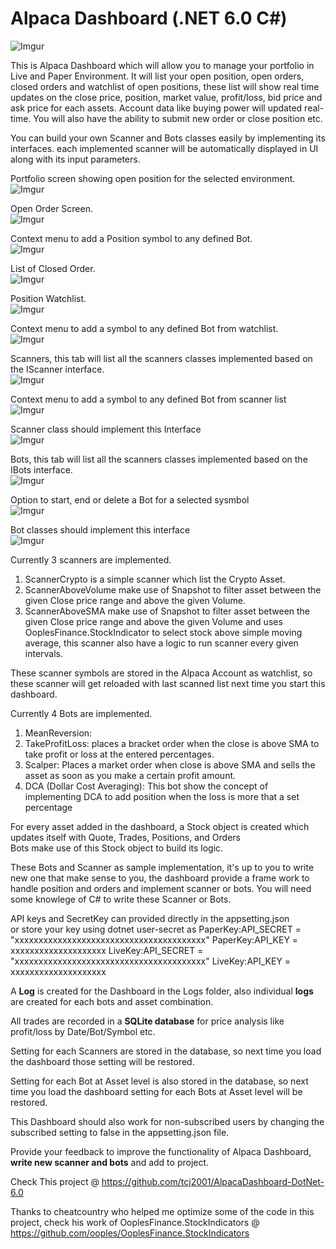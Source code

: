 ﻿# Alpaca Dashboard (.NET 6.0 C#)
![Imgur](https://i.imgur.com/7k2MXsY.png)  

This is Alpaca Dashboard which will allow you to manage your portfolio in Live and Paper Environment. It will list your open position, open orders, closed orders and watchlist of open positions, these list will show real time updates on the close price, position, market value, profit/loss, bid price and ask price for each assets.
Account data like buying power will updated real-time. You will also have the ability to submit new order or close position etc.  

You can build your own Scanner and Bots classes easily by implementing its interfaces. each implemented scanner will be automatically displayed in UI along with its input parameters.

Portfolio screen showing open position for the selected environment.    
![Imgur](https://i.imgur.com/y3wP9d4.png)  

Open Order Screen.  
![Imgur](https://i.imgur.com/ZP09z3B.png)  

Context menu to add a Position symbol to any defined Bot.  
![Imgur](https://i.imgur.com/KQvGIRi.png)  

List of Closed Order.    
![Imgur](https://i.imgur.com/KCeNEk8.png)  

Position Watchlist.    
![Imgur](https://i.imgur.com/XXvzkRg.png)  

Context menu to add a symbol to any defined Bot from watchlist.  
![Imgur](https://i.imgur.com/coNxk4v.png)  

Scanners, this tab will list all the scanners classes implemented based on the IScanner interface.  
![Imgur](https://i.imgur.com/5cdraN1.png)  

Context menu to add a symbol to any defined Bot from scanner list  
![Imgur](https://i.imgur.com/6VXCOa0.png)  

Scanner class should implement this Interface  
![Imgur](https://i.imgur.com/PZOUj45.png)  

Bots, this tab will list all the scanners classes implemented based on the IBots interface.    
![Imgur](https://i.imgur.com/OXd6hVz.png) 

Option to start, end or delete a Bot for a selected sysmbol  
![Imgur](https://i.imgur.com/QjvzoMP.png)

Bot classes should implement this interface  
![Imgur](https://i.imgur.com/JjXiCMO.png)  

Currently 3 scanners are implemented.  
1. ScannerCrypto is a simple scanner which list the Crypto Asset.  
2. ScannerAboveVolume make use of Snapshot to filter asset between the given Close price range and above the given Volume.  
3. ScannerAboveSMA make use of Snapshot to filter asset between the given Close price range and above the given Volume and uses OoplesFinance.StockIndicator to select stock above simple moving average, this scanner also have a logic to run scanner every given intervals.  

These scanner symbols are stored in the Alpaca Account as watchlist, so these scanner will get reloaded with last scanned list next time you start this dashboard.  

Currently 4 Bots are implemented.  
1. MeanReversion:
2. TakeProfitLoss: places a bracket order when the close is above SMA to take profit or loss at the entered percentages.  
3. Scalper: Places a market order when close is above SMA and sells the asset as soon as you make a certain profit amount.  
4. DCA (Dollar Cost Averaging):  This bot show the concept of implementing DCA to add position when the loss is more that a set percentage

For every asset added in the dashboard, a Stock object is created which updates itself with Quote, Trades, Positions, and Orders  
Bots make use of this Stock object to build its logic.

These Bots and Scanner as sample implementation, it's up to you to write new one that make sense to you, the dashboard provide a frame work to handle position and orders and implement scanner or bots.
You will need some knowlege of C# to write these Scanner or Bots.

API keys and SecretKey can provided directly in the appsetting.json  
or store your key using dotnet user-secret as
PaperKey:API_SECRET = "xxxxxxxxxxxxxxxxxxxxxxxxxxxxxxxxxxxxxxxx"
PaperKey:API_KEY = xxxxxxxxxxxxxxxxxxxx
LiveKey:API_SECRET =  "xxxxxxxxxxxxxxxxxxxxxxxxxxxxxxxxxxxxxxxx"
LiveKey:API_KEY = xxxxxxxxxxxxxxxxxxxx 

A **Log** is created for the Dashboard in the Logs folder, also individual **logs** are created for each bots and asset combination.  

All trades are recorded in a **SQLite database** for price analysis like profit/loss by Date/Bot/Symbol etc.  

Setting for each Scanners are stored in the database, so next time you load the dashboard those setting will be restored.  

Setting for each Bot at Asset level is also stored in the database, so next time you load the dashboard setting for each Bots at Asset level will be restored.  

This Dashboard should also work for non-subscribed users by changing the subscribed setting to false in the appsetting.json file.  

Provide your feedback to improve the functionality of Alpaca Dashboard, **write new scanner and bots** and add to project.    

Check This project @ https://github.com/tcj2001/AlpacaDashboard-DotNet-6.0

Thanks to cheatcountry who helped me optimize some of the code in this project, check his work of OoplesFinance.StockIndicators @ https://github.com/ooples/OoplesFinance.StockIndicators 
 

